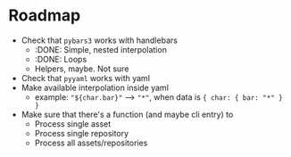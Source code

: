 # Roadmap

 * Check that `pybars3` works with handlebars
   * :DONE: Simple, nested interpolation
   * :DONE: Loops
   * Helpers, maybe. Not sure
 * Check that `pyyaml` works with yaml
 * Make available interpolation inside yaml
   * example: `"${char.bar}"` --> `"*"`, when data is `{ char: { bar: "*" } }`
 * Make sure that there's a function (and maybe cli entry) to
   * Process single asset
   * Process single repository
   * Process all assets/repositories
